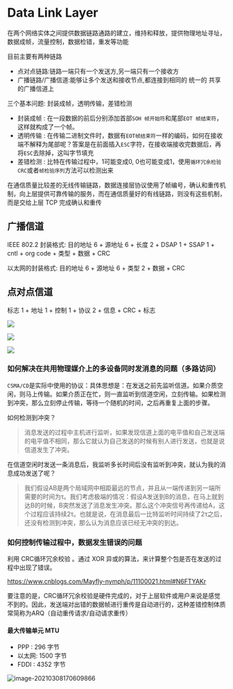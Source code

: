 # Data Link Layer



在两个网络实体之间提供数据链路通路的建立，维持和释放，提供物理地址寻址，数据成帧，流量控制，数据检错，重发等功能

目前主要有两种链路

- 点对点链路:链路一端只有一个发送方,另一端只有一个接收方
- 广播链路/广播信道:能够让多个发送和接收节点,都连接到相同的 统一的 共享的广播信道上


三个基本问题: 封装成帧，透明传输，差错检测

- 封装成帧 : 在一段数据的前后分别添加首部`SOH 帧开始符`和尾部`EOT 帧结束符`，这样就构成了一个帧。
- 透明传输 : 在传输二进制文件时，数据有`EOT帧结束符`一样的编码，如何在接收端不解释为尾部呢？答案是在前面插入`ESC`字符，在接收端接收完数据后，再将`ESC`去除掉，这叫字节填充
- 差错检测 : 比特在传输过程中，1可能变成0, 0也可能变成1，使用`循环冗余检验CRC`或者`帧检验序列`方法可以检测出来

在通信质量比较差的无线传输链路，数据连接层协议使用了帧编号，确认和重传机制，向上层提供可靠传输的服务，而在通信质量好的有线链路，则没有这些机制，而是交给上层 TCP 完成确认和重传

## 广播信道

IEEE 802.2 封装格式: 目的地址 6 + 源地址 6 + 长度 2 + DSAP 1 + SSAP 1 + cntl + org code + 类型 + 数据 + CRC

以太网的封装格式: 目的地址 6 + 源地址 6 + 类型 2 + 数据 + CRC





## 点对点信道

标志 1 + 地址 1 + 控制 1 + 协议 2 + 信息 + CRC + 标志



![](https://img.codekissyoung.com/2019/11/03/a4a955d0c60185b7e18b6c51eb38f63f.png)

![](https://img.codekissyoung.com/2019/11/03/9ba623f5aeb7d14f8b3ac159e3d7bbe7.png)

![](https://img.codekissyoung.com/2019/11/03/eaef39f5a65bf0b99031a9ad1fc9fa54.png)


### 如何解决在共用物理媒介上的多设备同时发消息的问题（多路访问）

`CSMA/CD`是实际中使用的协议：具体思想是：在发送之前先监听信道。如果介质空闲，则马上传输。如果介质正在忙，则一直监听到信道空闲，立刻传输。如果检测到冲突，那么立刻停止传输，等待一个随机的时间，之后再重复上面的步骤。

如何检测到冲突？

> 消息发送的过程中主机进行监听，如果发现信道上面的电平值和自己发送端的电平值不相同，那么它就认为自己发送的时候有别人进行发送，也就是说信道发生了冲突。

在信道空闲时发送一条消息后，我监听多长时间后没有监听到冲突，就认为我的消息成功发送了呢？

> 我们假设AB是两个局域网中相距最远的节点，并且从一端传递到另一端所需要的时间为τ。我们考虑极端的情况：假设A发送到B的消息，在马上就到达B的时候，B突然发送了消息发生冲突。那么这个冲突信号再传递给A，这个过程应该持续2τ。也就是说，在消息最后一比特监听时间持续了2τ之后，还没有检测到冲突，那么认为消息应该已经无冲突的到达。


### 如何控制传输过程中，数据发生错误的问题

利用 CRC循环冗余校验 。通过 XOR 异或的算法，来计算整个包是否在发送的过程中出现了错误。

https://www.cnblogs.com/Mayfly-nymph/p/11100021.html#N6FTYAKr

要注意的是，CRC循环冗余校验是硬件完成的，对于上层软件或用户来说是感觉不到的。因此，发送端对出错的数据帧进行重传是自动进行的，这种差错控制体质常简称为ARQ（自动重传请求/自动请求重传）

#### 最大传输单元 MTU

- PPP : 296 字节
- 以太网: 1500 字节
- FDDI : 4352 字节





![image-20210308170609866](https://img.codekissyoung.com/2021/03/08/7bb94830e4d8483c3f0192c4c1012534.png)



